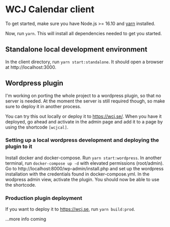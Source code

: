 # WCJ Calendar client

To get started, make sure you have Node.js >= 16.10 and [yarn](https://yarnpkg.com/getting-started/install) installed.

Now, run `yarn`. This will install all dependencies needed to get you started.

## Standalone local development environment

In the client directory, run `yarn start:standalone`. It should open a browser at http://localhost:3000.

## Wordpress plugin

I'm working on porting the whole project to a wordpress plugin, so that no server is needed. At the moment the server is still required though, so make sure to deploy it in another process.

You can try this out locally or deploy it to https://wcj.se/. When you have it deployed, go ahead and activate in the admin page and add it to a page by using the shortcode `[wcjcal]`.

### Setting up a local wordpress development and deploying the plugin to it

Install docker and docker-compose. Run `yarn start:wordpress`. In another terminal, run `docker-compose up -d` with elevated permissions (root/admin). Go to http://localhost:8000/wp-admin/install.php and set up the wordpress installation with the credentials found in docker-compose.yml. In the wodpress admin view, activate the plugin. You should now be able to use the shortcode.

### Production plugin deployment

If you want to deploy it to https://wcj.se, run `yarn build:prod`.

...more info coming
